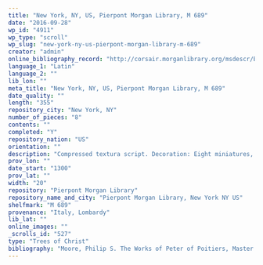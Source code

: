 ```yaml
---
title: "New York, NY, US, Pierpont Morgan Library, M 689"
date: "2016-09-28"
wp_id: "4911"
wp_type: "scroll"
wp_slug: "new-york-ny-us-pierpont-morgan-library-m-689"
creator: "admin"
online_bibliography_record: "http://corsair.morganlibrary.org/msdescr/BBM0689a.pdf"
language_1: "Latin"
language_2: ""
lib_lon: ""
meta_title: "New York, NY, US, Pierpont Morgan Library, M 689"
date_quality: ""
length: "355"
repository_city: "New York, NY"
number_of_pieces: "8"
contents: ""
completed: "Y"
repository_nation: "US"
orientation: ""
description: "Compressed textura script. Decoration: Eight miniatures, six enclosed in circular frames. genealogical diagrams."
prov_lon: ""
date_start: "1300"
prov_lat: ""
width: "20"
repository: "Pierpont Morgan Library"
repository_name_and_city: "Pierpont Morgan Library, New York NY US"
shelfmark: "M 689"
provenance: "Italy, Lombardy"
lib_lat: ""
online_images: ""
_scrolls_id: "527"
type: "Trees of Christ"
bibliography: "Moore, Philip S. The Works of Peter of Poitiers, Master in Theology and Chancellor of Paris (1193-1205). Notre Dame, IN: The University of Notre Dame, 1936."
---
```



